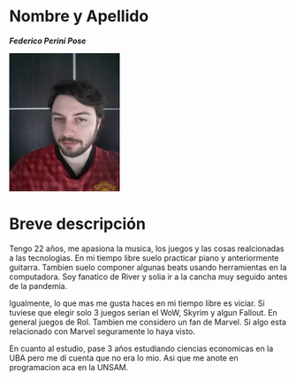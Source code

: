 # Nombre y Apellido

*__Federico Perini Pose__*

<img src="https://github.com/algo1unsam/presentacion-personal-FedePerini/blob/main/foto.jpeg" alt="foto.jpeg" width="200" height="250">

# Breve descripción
Tengo 22 años, me apasiona la musica, los juegos y las cosas realcionadas a las tecnologias. En mi tiempo libre suelo practicar piano y anteriormente guitarra.
Tambien suelo componer algunas beats usando herramientas en la computadora. Soy fanatico de River y solia ir a la cancha muy seguido antes de la pandemia.

Igualmente, lo que mas me gusta haces en mi tiempo libre es viciar. Si tuviese que elegir solo 3 juegos serian el WoW, Skyrim y algun Fallout. En general juegos de Rol.
Tambien me considero un fan de Marvel. Si algo esta relacionado con Marvel seguramente lo haya visto.

En cuanto al estudio, pase 3 años estudiando ciencias economicas en la UBA pero me di cuenta que no era lo mio. Asi que me anote en programacion aca en la UNSAM.

